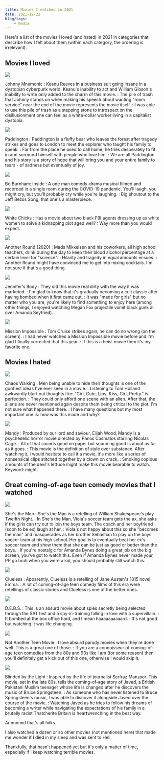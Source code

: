 ```yaml
---
title: Movies I watched in 2021
date: 2021-12-22
blog/tags:
    - media
---
```


Here's a list of the movies I loved (and hated) in 2021 in categories that describe how I felt about them (within each category, the ordering is irrelevant).

## Movies I loved

![](johnny_mnemonic.jpg)

Johnny Mnemonic
: Keanu Reeves in a business suit going insane in a dystopian cyberpunk world. Keanu's inability to act and William Gibson's inability to write only added to the charm of this movie.
: The pile of trash that Johnny stands on when making his speech about wanting "room service" near the end of the movie represents the movie itself.
: I was able to use this pile of trash as a stepping stone to introspect on the disillusionment one can feel as a white-collar worker living in a capitalist dystopia.

![](paddington.jpg)

Paddington
: Paddington is a fluffy bear who leaves the forest after tragedy strikes and goes to London to meet the explorer who taught his family to speak.
: Far from the place he used to call home, he tries desperately to fit in and surround himself with people who love him.
: We are all Paddington and his story is a story of hope that will bring you and your entire family to tears - of sadness but eventually of joy.


![](bo_burnham_inside.jpg)

Bo Burnham: Inside
: A one man comedy-drama musical filmed and recorded in a single room during the COVID-19 pandemic. You'll laugh, you might cry, but you'll probably cry while you're laughing.
: Big shoutout to the Jeff Bezos Song, that one's a masterpiece.

![](white_chicks.jpg)

White Chicks
: Has a movie about two black FBI agents dressing up as white women to solve a kidnapping plot aged well?
: Way more than you would expect.

![](another_round.jpg)

Another Round (2020)
: Mads Mikkelsen and his coworkers, all high school teachers, drink during the day to keep their blood alcohol percentage at a certain level for "science".
: Hilarity and tragedy in equal amounts ensues.
: Another Round might have convinced me to get into mixing cocktails. I'm not sure if that's a good thing.

![](jennifers_body.jpg)

Jennifer's Body
: They did this movie real dirty with the way it was marketed.
: I'm glad to know that it's gradually becoming a cult classic after having bombed when it first came out.
: It was "made for girls" but no matter who you are, you're likely to find something to enjoy here (among other things, I enjoyed watching Megan Fox projectile vomit black gunk all over Amanda Seyfried).

![](mission_impossible.jpg)

Mission Impossible
: Tom Cruise strikes again, he can do no wrong (on the screen).
: I had never watched a Mission Impossible movie before and I'm glad I finally corrected that this year.
: If this is a heist movie then it's my favorite one.

## Movies I hated

![](chaos_walking.jpg)

Chaos Walking
: Men being unable to hide their thoughts is one of the goofiest ideas I've ever seen in a movie.
: Listening to Tom Holland awkwardly blurt out thoughts like: "Girl, Cute, Lips, Kiss, Girl, Pretty." is perfection.
: They could only afford one scene with an alien. After that, the aliens are never mentioned again despite them being critical to the plot. I'm not sure what happened there.
: I have many questions but my most important one is: how was this made and why?

![](mandy.jpg)

Mandy
: Produced by our lord and saviour, Elijah Wood, Mandy is a psychedelic horror movie directed by Panos Cosmatos starring Nicolas Cage.
: All of that sounds good on paper but sounding good is about as far as it goes.
: This movie is the definition of style over substance. After watching it, I would hesitate to call it a movie, it's more like a series of nonsensical clips stitched together by a clown on crack.
: Smoking copious amounts of the devil's lettuce might make this movie bearable to watch.
: Keyword: might.


## Great coming-of-age teen comedy movies that I watched

![](shes_the_man.jpg)

She's the Man
: She's the Man is a retelling of William Shakespeare's play Twelfth Night.
: In She's the Man, Viola's soccer team gets the ax, she asks if the girls can try out to join the boys team. The coach and her boyfriend (soon to be ex) laugh at her.
: Viola's not happy about this so she "becomes the man" and masquerades as her brother Sebastian to play on the boys soccer team at his high school. Her goal is to eventually beat her ex's soccer team and show them that she can be just as good or better than the boys.
: If you're nostalgic for Amanda Bynes doing a great job on the big screen, you've got to watch this. Even if Amanda Bynes never made your PP go bruh when you were a kid, you should probably still watch this.

![](clueless.jpg)

Clueless
: Apparently, Clueless is a retelling of Jane Austen's 1815 novel Emma.
: A lot of coming-of-age teen comedy films of this era were retellings of classic stories and Clueless is one of the better ones.

![](debs.jpg)

D.E.B.S.
: This is an absurd movie about spies secretly being selected through the SAT test and a spy-in-training falling in love with a supervillain.
: It bombed at the box office hard, and I mean haaaaaaaaaard.
: It's not good but watching it was life changing.

![](not_another_teen_movie.jpg)

Not Another Teen Movie
: I love absurd parody movies when they're done well. This is a great one of those.
: If you are a connoisseur of coming-of-age teen comedies from the 80s and 90s like I am (for some reason) then you'll definitely get a kick out of this one, otherwise I would skip it.

![](blinded_by_the_light.jpg)

Blinded by the Light
: Inspired by the life of journalist Sarfraz Manzoor. This movie, set in the late 80s, tells the coming-of-age story of Javed, a British Pakistani Muslim teenager whose life is changed after he discovers the music of Bruce Springsteen.
: As someone who has never listened to Bruce Springsteen's music, I was able to discover it alongside Javed over the course of the movie.
: Watching Javed as he tries to follow his dreams of becoming a writer while navigating the expectations of his family in a brutally racist Thatcherite Britain is heartwrenching in the best way.

Annnnnnd that's all folks.

I also watched a dozen or so other movies (not mentioned here) that made me wonder if I died in my sleep and was sent to Hell.

Thankfully, that hasn't happened yet but it's only a matter of time, especially if I keep watching terrible movies.
